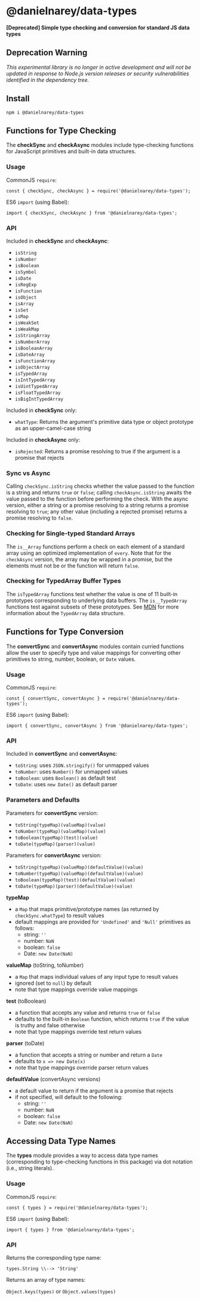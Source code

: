 # @danielnarey/data-types

**\[Deprecated] Simple type checking and conversion for standard JS data types**

## Deprecation Warning

*This experimental library is no longer in active development and will not be updated in response to Node.js version releases or security vulnerabilities identified in the dependency tree.* 

## Install

```
npm i @danielnarey/data-types
```

## Functions for Type Checking

The **checkSync** and **checkAsync** modules include type-checking functions for JavaScript primitives and built-in data structures.

### Usage

CommonJS `require`:
```
const { checkSync, checkAsync } = require('@danielnarey/data-types');
```

ES6 `import` (using Babel):
```
import { checkSync, checkAsync } from '@danielnarey/data-types';
```

### API

Included in **checkSync** and **checkAsync**:
- `isString`
- `isNumber`
- `isBoolean`
- `isSymbol`
- `isDate`
- `isRegExp`
- `isFunction`
- `isObject`
- `isArray`
- `isSet`
- `isMap`
- `isWeakSet`
- `isWeakMap`
- `isStringArray`
- `isNumberArray`
- `isBooleanArray`
- `isDateArray`
- `isFunctionArray`
- `isObjectArray`
- `isTypedArray`
- `isIntTypedArray`
- `isUintTypedArray`
- `isFloatTypedArray`
- `isBigIntTypedArray`

Included in **checkSync** only:
- `whatType`: Returns the argument's primitive data type or object prototype as an upper-camel-case string

Included in **checkAsync** only:
- `isRejected`: Returns a promise resolving to true if the argument is a promise that rejects

### Sync vs Async

Calling `checkSync.isString` checks whether the value passed to the function is a string and returns `true` or `false`; calling `checkAsync.isString` awaits the value passed to the function before performing the check. With the async version, either a string or a promise resolving to a string returns a promise resolving to `true`; any other value (including a rejected promise) returns a promise resolving to `false`. 

### Checking for Single-typed Standard Arrays
The `is__Array` functions perform a check on each element of a standard array using an optimized implementation of `every`. Note that for the `checkAsync` version, the array may be wrapped in a promise, but the elements must not be or the function will return `false`. 

### Checking for TypedArray Buffer Types
The `isTypedArray` functions test whether the value is one of 11 built-in prototypes corresponding to underlying data buffers. The `is__TypedArray` functions test against subsets of these prototypes. See [MDN](https://developer.mozilla.org/en-US/docs/Web/JavaScript/Reference/Global_Objects/TypedArray) for more information about the `TypedArray` data structure.


## Functions for Type Conversion

The **convertSync** and **convertAsync** modules contain curried functions allow the user to specify type and value mappings for converting other primitives to string, number, boolean, or `Date` values. 

### Usage

CommonJS `require`:
```
const { convertSync, convertAsync } = require('@danielnarey/data-types');
```

ES6 `import` (using Babel):
```
import { convertSync, convertAsync } from '@danielnarey/data-types';
```

### API

Included in **convertSync** and **convertAsync**:
- `toString`: uses `JSON.stringify()` for unmapped values
- `toNumber`: uses `Number()` for unmapped values
- `toBoolean`: uses `Boolean()` as default test
- `toDate`: uses `new Date()` as default parser

### Parameters and Defaults

Parameters for **convertSync** version:
- `toString(typeMap)(valueMap)(value)`
- `toNumber(typeMap)(valueMap)(value)`
- `toBoolean(typeMap)(test)(value)`
- `toDate(typeMap)(parser)(value)`

Parameters for **convertAsync** version:
- `toString(typeMap)(valueMap)(defaultValue)(value)`
- `toNumber(typeMap)(valueMap)(defaultValue)(value)`
- `toBoolean(typeMap)(test)(defaultValue)(value)`
- `toDate(typeMap)(parser)(defaultValue)(value)`

**typeMap**

- a `Map` that maps primitive/prototype names (as returned by `checkSync.whatType`) to result values
- default mappings are provided for `'Undefined'` and `'Null'` primitives as follows:
  + string: `''`
  + number: `NaN`
  + boolean: `false`
  + Date: `new Date(NaN)`

**valueMap** (toString, toNumber)

- a `Map` that maps individual values of any input type to result values
- ignored (set to `null`) by default
- note that type mappings override value mappings

**test** (toBoolean)
- a function that accepts any value and returns `true` or `false`
- defaults to the built-in `Boolean` function, which returns `true` if the value is truthy and false otherwise
- note that type mappings override test return values

**parser** (toDate)
- a function that accepts a string or number and return a `Date`
- defaults to `x => new Date(x)`
- note that type mappings override parser return values

**defaultValue** (convertAsync versions)
- a default value to return if the argument is a promise that rejects
- if not specified, will default to the following: 
  + string: `''`
  + number: `NaN`
  + boolean: `false`
  + Date: `new Date(NaN)`


## Accessing Data Type Names

The **types** module provides a way to access data type names (corresponding to type-checking functions in this package) via dot notation (i.e., string literals). 

### Usage

CommonJS `require`:
```
const { types } = require('@danielnarey/data-types');
```

ES6 `import` (using Babel):
```
import { types } from '@danielnarey/data-types';
```

### API

Returns the corresponding type name: 

`types.String \\--> 'String'` 

Returns an array of type names: 

`Object.keys(types)` or `Object.values(types)`
